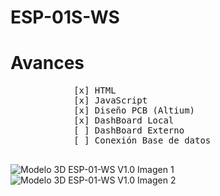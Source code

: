 <div>
    <div>
        <H1>ESP-01S-WS</H1>
    </div>    
    <div>
        <H1>Avances</H1>
        <pre>
            [x] HTML
            [x] JavaScript
            [x] Diseño PCB (Altium)
            [x] DashBoard Local
            [ ] DashBoard Externo
            [ ] Conexión Base de datos
        </pre>
    </div>    
    <div>
        <img src="Diseño/ESP-01S-WS/Img/Capturas/01.jpeg" alt="Modelo 3D ESP-01-WS V1.0 Imagen 1">        
        <img src="Diseño/ESP-01S-WS/Img/Capturas/02.jpeg" alt="Modelo 3D ESP-01-WS V1.0 Imagen 2">      
    </div>
</div>
